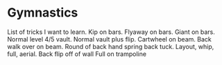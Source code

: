 # Gymnastics
List of tricks I want to learn.
Kip on bars.
Flyaway on bars.
Giant on bars.
Normal level 4/5 vault.
Normal vault plus flip.
Cartwheel on beam.
Back walk over on beam.
Round of back hand spring back tuck.
Layout, whip, full, aerial.
Back flip off of wall
Full on trampoline